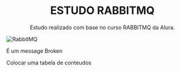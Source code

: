 <h1 align="center">ESTUDO RABBITMQ</h1>

<p align="center">Estudo realizado com base no curso RABBITMQ da Alura.</p>

![RabbitMQ](https://img.shields.io/badge/Rabbitmq-FF6600?style=for-the-badge&logo=rabbitmq&logoColor=white)


É um message Broken

Colocar uma tabela de conteudos 


